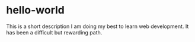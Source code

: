 # hello-world
This is a short description
I am doing my best to learn web development. It has been a difficult but rewarding path. 
